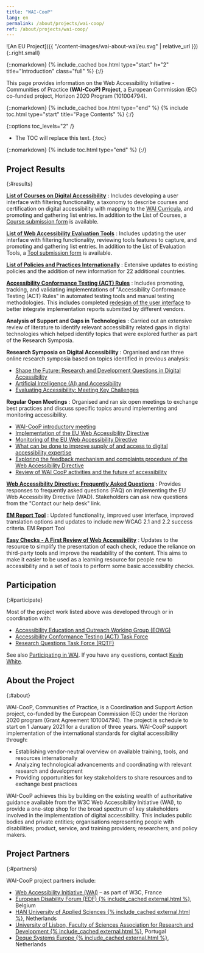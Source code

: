 ```yaml
---
title: "WAI-CooP"
lang: en
permalink: /about/projects/wai-coop/
ref: /about/projects/wai-coop/
---
```


![An EU Project]({{ "/content-images/wai-about-wai/eu.svg" | relative_url }}){:.right.small}

{::nomarkdown}
{% include_cached box.html type="start" h="2" title="Introduction" class="full" %}
{:/}

This page provides information on the Web Accessibility Initiative - Communities of Practice **(WAI-CooP) Project**, a European Commission (EC) co-funded project, Horizon 2020 Program (101004794).

{::nomarkdown}
{% include_cached box.html type="end" %}
{% include toc.html type="start" title="Page Contents" %}
{:/}

{::options toc_levels="2" /}

-   The TOC will replace this text.
{:toc}


{::nomarkdown}
{% include toc.html type="end" %}
{:/}

## Project Results
{:#results}

**[List of Courses on Digital Accessibility](https://www.w3.org/WAI/courses/list/)**
:  Includes developing a user interface with filtering functionality, a taxonomy to describe courses and certification on digital accessibility with mapping to the [WAI Curricula](https://www.w3.org/WAI/curricula/), and promoting and gathering list entries. In addition to the List of Courses, a [Course submission form](https://www.w3.org/WAI/courses/submission/) is available.

**[List of Web Accessibility Evaluation Tools](https://www.w3.org/WAI/test-evaluate/tools/list/)**
:  Includes updating the user interface with filtering functionality, reviewing tools features to capture, and promoting and gathering list entries. In addition to the List of Evaluation Tools, a [Tool submission form](https://www.w3.org/WAI/test-evaluate/tools/submit-a-tool/) is available.

**[List of Policies and Practices Internationally](https://www.w3.org/WAI/policies/)**
:  Extensive updates to existing policies and the addition of new information for 22 additional countries.

**[Accessibility Conformance Testing (ACT) Rules](https://www.w3.org/WAI/standards-guidelines/act/rules/)**
:  Includes promoting, tracking, and validating implementations of "Accessibility Conformance Testing (ACT) Rules" in automated testing tools and manual testing methodologies. This includes completed [redesign of the user interface](https://www.w3.org/WAI/standards-guidelines/act/rules/about/) to better integrate implementation reports submitted by different vendors.

**Analysis of Support and Gaps in Technologies**
:  Carried out an extensive review of literature to identify relevant accessibility related gaps in digital technologies which helped identify topics that were explored further as part of the Research Symposia.

**Research Symposia on Digital Accessibility**
: Organised and ran three online research symposia based on topics identified in previous analysis:
  * [Shape the Future: Research and Development Questions in Digital Accessibility](https://www.w3.org/WAI/about/projects/wai-coop/symposium1/)
  * [Artificial Intelligence (AI) and Accessibility](https://www.w3.org/WAI/research/ai2023/)
  * [Evaluating Accessibility: Meeting Key Challenges](https://www.w3.org/WAI/about/projects/wai-coop/symposium3/)

**Regular Open Meetings**
: Organised and ran six open meetings to exchange best practices and discuss specific topics around implementing and monitoring accessibility.
  * [WAI-CooP introductory meeting](https://www.edf-feph.org/events-slug/wai-coop-first-open-meeting/)
  * [Implementation of the EU Web Accessibility Directive](https://www.edf-feph.org/events-slug/wai-coop-open-meeting2/)
  * [Monitoring of the EU Web Accessibility Directive](https://www.edf-feph.org/events-slug/wai-coop-online-meeting/)
  * [What can be done to improve supply of and access to digital accessibility expertise](https://www.edf-feph.org/events-slug/wai-coop-open-meeting-11-october-2022/)
  * [Exploring the feedback mechanism and complaints procedure of the Web Accessibility Directive](https://www.edf-feph.org/events-slug/wai-coop-open-meeting-7-march-2023/)
  * [Review of WAI CooP activities and the future of accessibility](https://www.edf-feph.org/events-slug/wai-coop-open-meeting-14-november-2023/)

**[Web Accessibility Directive: Frequently Asked Questions](https://web-directive.eu/)**
:  Provides responses to frequently asked questions (FAQ) on implementing the EU Web Accessibility Directive (WAD). Stakeholders can ask new questions from the "Contact our help desk" link.

**[EM Report Tool](https://www.w3.org/WAI/eval/report-tool/)**
:  Updated functionality, improved user interface, improved translation options and updates to include new WCAG 2.1 and 2.2 success criteria.
EM Report Tool

**[Easy Checks - A First Review of Web Accessibility](https://www.w3.org/WAI/test-evaluate/easy-checks/)**
:  Updates to the resource to simplify the presentation of each check, reduce the reliance on third-party tools and improve the readability of the content. This aims to make it easier to be used as a learning resource for people new to accessibility and a set of tools to perform some basic accessibility checks.

## Participation
{:#participate}

Most of the project work listed above was developed through or in coordination with:

-   [Accessibility Education and Outreach Working Group (EOWG)](/about/groups/eowg/)
-   [Accessibility Conformance Testing (ACT) Task Force](/about/groups/task-forces/conformance-testing/)
-   [Research Questions Task Force (RQTF)](/about/groups/task-forces/research-questions/)

See also [Participating in WAI](http://www.w3.org/WAI/participation). If you have any questions, contact [Kevin White](https://www.w3.org/staff/#kevin).

## About the Project
{:#about}

WAI-CooP, Communities of Practice, is a Coordination and Support Action project, co-funded by the European Commission (EC) under the Horizon 2020 program (Grant Agreement 101004794). The project is schedule to start on 1 January 2021 for a duration of three years. WAI-CooP support implementation of the international standards for digital accessibility through:

-   Establishing vendor-neutral overview on available training, tools, and resources internationally
-   Analyzing technological advancements and coordinating with relevant research and development
-   Providing opportunities for key stakeholders to share resources and to exchange best practices

WAI-CooP achieves this by building on the existing wealth of authoritative guidance available from the W3C Web Accessibility Initiative (WAI), to provide a one-stop shop for the broad spectrum of key stakeholders involved in the implementation of digital accessibility. This includes public bodies and private entities; organisations representing people with disabilities; product, service, and training providers; researchers; and policy makers.

## Project Partners
{:#partners}

WAI-CooP project partners include:

-   [Web Accessibility Initiative (WAI)](https://www.w3.org/WAI/) – as part of W3C, France
-   [European Disability Forum (EDF) {% include_cached external.html %}](https://www.edf-feph.org/), Belgium
-   [HAN University of Applied Sciences {% include_cached external.html %}](https://hanuniversity.com/en/), Netherlands
-   [University of Lisbon, Faculty of Sciences Association for Research and Development {% include_cached external.html %}](http://www.fciencias-id.pt/), Portugal
-   [Deque Systems Europe {% include_cached external.html %}](https://www.deque.com/), Netherlands
